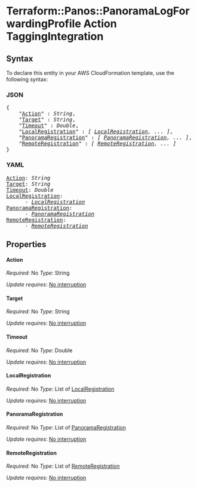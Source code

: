 # Terraform::Panos::PanoramaLogForwardingProfile Action TaggingIntegration

## Syntax

To declare this entity in your AWS CloudFormation template, use the following syntax:

### JSON

<pre>
{
    "<a href="#action" title="Action">Action</a>" : <i>String</i>,
    "<a href="#target" title="Target">Target</a>" : <i>String</i>,
    "<a href="#timeout" title="Timeout">Timeout</a>" : <i>Double</i>,
    "<a href="#localregistration" title="LocalRegistration">LocalRegistration</a>" : <i>[ <a href="action-taggingintegration-localregistration.md">LocalRegistration</a>, ... ]</i>,
    "<a href="#panoramaregistration" title="PanoramaRegistration">PanoramaRegistration</a>" : <i>[ <a href="action-taggingintegration-panoramaregistration.md">PanoramaRegistration</a>, ... ]</i>,
    "<a href="#remoteregistration" title="RemoteRegistration">RemoteRegistration</a>" : <i>[ <a href="action-taggingintegration-remoteregistration.md">RemoteRegistration</a>, ... ]</i>
}
</pre>

### YAML

<pre>
<a href="#action" title="Action">Action</a>: <i>String</i>
<a href="#target" title="Target">Target</a>: <i>String</i>
<a href="#timeout" title="Timeout">Timeout</a>: <i>Double</i>
<a href="#localregistration" title="LocalRegistration">LocalRegistration</a>: <i>
      - <a href="action-taggingintegration-localregistration.md">LocalRegistration</a></i>
<a href="#panoramaregistration" title="PanoramaRegistration">PanoramaRegistration</a>: <i>
      - <a href="action-taggingintegration-panoramaregistration.md">PanoramaRegistration</a></i>
<a href="#remoteregistration" title="RemoteRegistration">RemoteRegistration</a>: <i>
      - <a href="action-taggingintegration-remoteregistration.md">RemoteRegistration</a></i>
</pre>

## Properties

#### Action

_Required_: No
_Type_: String

_Update requires_: [No interruption](https://docs.aws.amazon.com/AWSCloudFormation/latest/UserGuide/using-cfn-updating-stacks-update-behaviors.html#update-no-interrupt)

#### Target

_Required_: No
_Type_: String

_Update requires_: [No interruption](https://docs.aws.amazon.com/AWSCloudFormation/latest/UserGuide/using-cfn-updating-stacks-update-behaviors.html#update-no-interrupt)

#### Timeout

_Required_: No
_Type_: Double

_Update requires_: [No interruption](https://docs.aws.amazon.com/AWSCloudFormation/latest/UserGuide/using-cfn-updating-stacks-update-behaviors.html#update-no-interrupt)

#### LocalRegistration

_Required_: No
_Type_: List of <a href="action-taggingintegration-localregistration.md">LocalRegistration</a>

_Update requires_: [No interruption](https://docs.aws.amazon.com/AWSCloudFormation/latest/UserGuide/using-cfn-updating-stacks-update-behaviors.html#update-no-interrupt)

#### PanoramaRegistration

_Required_: No
_Type_: List of <a href="action-taggingintegration-panoramaregistration.md">PanoramaRegistration</a>

_Update requires_: [No interruption](https://docs.aws.amazon.com/AWSCloudFormation/latest/UserGuide/using-cfn-updating-stacks-update-behaviors.html#update-no-interrupt)

#### RemoteRegistration

_Required_: No
_Type_: List of <a href="action-taggingintegration-remoteregistration.md">RemoteRegistration</a>

_Update requires_: [No interruption](https://docs.aws.amazon.com/AWSCloudFormation/latest/UserGuide/using-cfn-updating-stacks-update-behaviors.html#update-no-interrupt)

